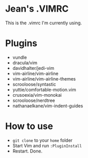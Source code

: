 # Jean's .VIMRC

This is the .vimrc I'm currently using.

# Plugins

- vundle 
- dracula/vim
- davidhalter/jedi-vim
- vim-airline/vim-airline
- vim-airline/vim-airline-themes
- scrooloose/syntastic
- yuttie/comfortable-motion.vim
- crusoexia/vim-monokai
- scrooloose/nerdtree
- nathanaelkane/vim-indent-guides

# How to use

- `git clone` to your `home` folder 
-  Start Vim and run `:PluginInstall`
-  Restart. Done.

